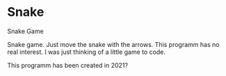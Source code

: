 # Snake
Snake Game

Snake game. Just move the snake with the arrows. This programm has no real interest. I was just thinking of a little game to code.

This programm has been created in 2021?
